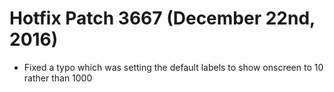 Hotfix Patch 3667 (December 22nd, 2016)
============================
- Fixed a typo which was setting the default labels to show onscreen to 10 rather than 1000

